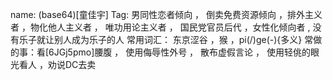 name: (base64)[童佳宇]
Tag: 男同性恋者倾向 ， 倒卖免费资源<!---黄片--->倾向 ，排外主义者 ，物化他人主义者 ， 唯功用论主义者 ， 国民党官员后代<!---因此他憎恨先祖为什么不带上后代一起---> ，女性化倾向者<!-- 阴柔的话语--> , 没有乐子就让别人成为乐子的人 <!--- 利好小集体主义者 ---> <!--台独分子-->
常用词汇： 东京涩谷 ，猴 ，pi(/)ge(-){多义} <!--银色衣架-->
常做的事：看[6JGj5pmo]腰腹 ， 使用侮辱性外号 ， 散布虚假言论 ， 使用轻佻的眼光看人 ，劝说DC去卖 <!---yin--->
<!--- 外表：黑框眼睛 较瘦 群星玩家 钢铁雄心4玩家（经常使用常凯申开局） 成绩好 虚假的道歉 会说几句常见日语{梗类}--->